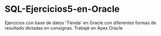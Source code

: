 # SQL-Ejercicios5-en-Oracle
Ejercicios con base de datos 'Tienda' en Oracle con diferentes formas de resultado dictadas en consignas. Trabajé en Apex Oracle
